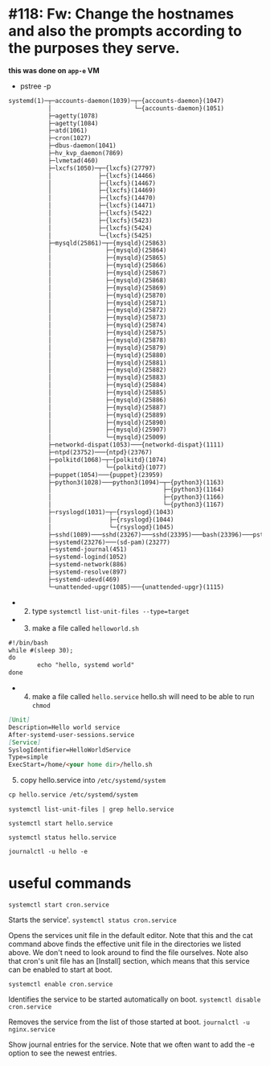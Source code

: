 # #118: Fw: Change the hostnames and also the prompts according to the purposes they serve.
 **this was done on `app-e` VM**
- pstree -p

```txt
systemd(1)─┬─accounts-daemon(1039)─┬─{accounts-daemon}(1047)
           │                       └─{accounts-daemon}(1051)
           ├─agetty(1078)
           ├─agetty(1084)
           ├─atd(1061)
           ├─cron(1027)
           ├─dbus-daemon(1041)
           ├─hv_kvp_daemon(7869)
           ├─lvmetad(460)
           ├─lxcfs(1050)─┬─{lxcfs}(27797)
           │             ├─{lxcfs}(14466)
           │             ├─{lxcfs}(14467)
           │             ├─{lxcfs}(14469)
           │             ├─{lxcfs}(14470)
           │             ├─{lxcfs}(14471)
           │             ├─{lxcfs}(5422)
           │             ├─{lxcfs}(5423)
           │             ├─{lxcfs}(5424)
           │             └─{lxcfs}(5425)
           ├─mysqld(25861)─┬─{mysqld}(25863)
           │               ├─{mysqld}(25864)
           │               ├─{mysqld}(25865)
           │               ├─{mysqld}(25866)
           │               ├─{mysqld}(25867)
           │               ├─{mysqld}(25868)
           │               ├─{mysqld}(25869)
           │               ├─{mysqld}(25870)
           │               ├─{mysqld}(25871)
           │               ├─{mysqld}(25872)
           │               ├─{mysqld}(25873)
           │               ├─{mysqld}(25874)
           │               ├─{mysqld}(25875)
           │               ├─{mysqld}(25878)
           │               ├─{mysqld}(25879)
           │               ├─{mysqld}(25880)
           │               ├─{mysqld}(25881)
           │               ├─{mysqld}(25882)
           │               ├─{mysqld}(25883)
           │               ├─{mysqld}(25884)
           │               ├─{mysqld}(25885)
           │               ├─{mysqld}(25886)
           │               ├─{mysqld}(25887)
           │               ├─{mysqld}(25889)
           │               ├─{mysqld}(25890)
           │               ├─{mysqld}(25907)
           │               └─{mysqld}(25009)
           ├─networkd-dispat(1053)───{networkd-dispat}(1111)
           ├─ntpd(23752)───{ntpd}(23767)
           ├─polkitd(1068)─┬─{polkitd}(1074)
           │               └─{polkitd}(1077)
           ├─puppet(1054)───{puppet}(23959)
           ├─python3(1028)───python3(1094)─┬─{python3}(1163)
           │                               ├─{python3}(1164)
           │                               ├─{python3}(1166)
           │                               └─{python3}(1167)
           ├─rsyslogd(1031)─┬─{rsyslogd}(1043)
           │                ├─{rsyslogd}(1044)
           │                └─{rsyslogd}(1045)
           ├─sshd(1089)───sshd(23267)───sshd(23395)───bash(23396)───pstree(24081)
           ├─systemd(23276)───(sd-pam)(23277)
           ├─systemd-journal(451)
           ├─systemd-logind(1052)
           ├─systemd-network(886)
           ├─systemd-resolve(897)
           ├─systemd-udevd(469)
           └─unattended-upgr(1085)───{unattended-upgr}(1115)
```
- 2. type 
`systemctl list-unit-files --type=target`
- 3. make a file called `helloworld.sh` 
```md
#!/bin/bash
while #(sleep 30);
do
        echo "hello, systemd world"
done
```
- 4. make a file called `hello.service` hello.sh will need to be able to run `chmod`
```md
[Unit] 
Description=Hello world service
After-systemd-user-sessions.service
[Service]
SyslogIdentifier=HelloWorldService
Type=simple
ExecStart=/home/<your home dir>/hello.sh
```

5. copy hello.service into `/etc/systemd/system`
```md
cp hello.service /etc/systemd/system
```
`systemctl list-unit-files | grep hello.service`

`systemctl start hello.service`

`systemctl status hello.service`

`journalctl -u hello -e`

# useful commands



`systemctl start cron.service`

Starts the service'.
`systemctl status cron.service`


Opens the services unit file in the default editor. Note that this and the cat command above finds the effective unit file in the directories we listed above. We don't need to look around to find the file ourselves.
Note also that cron's unit file has an [Install] section, which means that this service can be enabled to start at boot.

`systemctl enable cron.service`

Identifies the service to be started automatically on boot.
`systemctl disable cron.service`

Removes the service from the list of those started at boot.
`journalctl -u nginx.service`

Show journal entries for the service. Note that we often want to add the -e option to see the newest entries.

